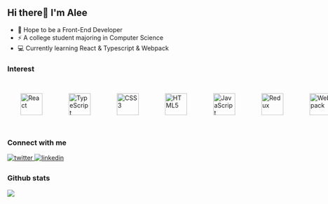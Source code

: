 ## Hi there👋 I'm Alee
 
- 🚀 Hope to be a Front-End Developer 
- ⚡ A college student majoring in Computer Science
- 💻 Currently learning React & Typescript & Webpack
  
### Interest
<div style="display: flex">
<img style="margin: 30px" src="https://profilinator.rishav.dev/skills-assets/react-original-wordmark.svg" alt="React" height="50" /> 
<img style="margin: 30px" src="https://profilinator.rishav.dev/skills-assets/typescript-original.svg" alt="TypeScript" height="50" />   
<img style="margin: 30px" src="https://profilinator.rishav.dev/skills-assets/css3-original-wordmark.svg" alt="CSS3" height="50" />  
<img style="margin: 30px" src="https://profilinator.rishav.dev/skills-assets/html5-original-wordmark.svg" alt="HTML5" height="50" />  
<img style="margin: 30px" src="https://profilinator.rishav.dev/skills-assets/javascript-original.svg" alt="JavaScript" height="50" />  
<img style="margin: 30px" src="https://profilinator.rishav.dev/skills-assets/redux-original.svg" alt="Redux" height="50" />  
<img style="margin: 30px" src="https://profilinator.rishav.dev/skills-assets/webpack-original.svg" alt="Webpack" height="50" />
</div>

### Connect with me  
<a href="https://twitter.com/Alee_ba_ba" target="_blank">
<img src=https://img.shields.io/badge/twitter-%2300acee.svg?&style=for-the-badge&logo=twitter&logoColor=white alt=twitter style="margin-bottom: 5px;" />
</a>
<a href="https://www.linkedin.com/in/alee-tsai/" target="_blank">
<img src=https://img.shields.io/badge/linkedin-%231E77B5.svg?&style=for-the-badge&logo=linkedin&logoColor=white alt=linkedin style="margin-bottom: 5px;" />
</a>  

### Github stats
<img src="https://github-readme-stats.vercel.app/api?username=aleetsaiya&show_icons=true&theme=dracula" align="center" />
